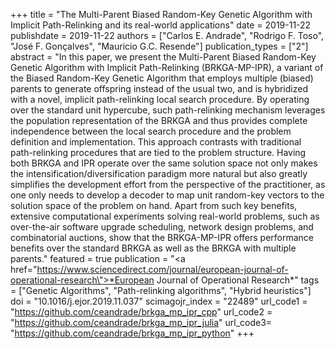 +++
title = "The Multi-Parent Biased Random-Key Genetic Algorithm with Implicit Path-Relinking and its real-world applications"
date = 2019-11-22
publishdate = 2019-11-22
authors = ["Carlos E. Andrade", "Rodrigo F. Toso", "José F. Gonçalves", "Mauricio G.C. Resende"]
publication_types = ["2"]
abstract = "In this paper, we present the Multi-Parent Biased Random-Key Genetic Algorithm with Implicit Path-Relinking (BRKGA-MP-IPR), a variant of the Biased Random-Key Genetic Algorithm that employs multiple (biased) parents to generate offspring instead of the usual two, and is hybridized with a novel, implicit path-relinking local search procedure. By operating over the standard unit hypercube, such path-relinking mechanism leverages the population representation of the BRKGA and thus provides complete independence between the local search procedure and the problem definition and implementation. This approach contrasts with traditional path-relinking procedures that are tied to the problem structure. Having both BRKGA and IPR operate over the same solution space not only makes the intensification/diversification paradigm more natural but also greatly simplifies the development effort from the perspective of the practitioner, as one only needs to develop a decoder to map unit random-key vectors to the solution space of the problem on hand. Apart from such key benefits, extensive computational experiments solving real-world problems, such as over-the-air software upgrade scheduling, network design problems, and combinatorial auctions, show that the BRKGA-MP-IPR offers performance benefits over the standard BRKGA as well as the BRKGA with multiple parents."
featured = true
publication = "<a href=\"https://www.sciencedirect.com/journal/european-journal-of-operational-research\">*European Journal of Operational Research*</a>"
tags = ["Genetic Algorithms", "Path-relinking algorithms", "Hybrid heuristics"]
doi = "10.1016/j.ejor.2019.11.037"
scimagojr_index = "22489"
url_code1 = "https://github.com/ceandrade/brkga_mp_ipr_cpp"
url_code2 = "https://github.com/ceandrade/brkga_mp_ipr_julia"
url_code3= "https://github.com/ceandrade/brkga_mp_ipr_python"
+++

